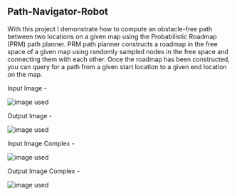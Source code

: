 ## Path-Navigator-Robot
With this project I demonstrate how to compute an obstacle-free path between two locations on a given
map using the Probabilistic Roadmap (PRM) path planner. PRM path planner constructs a roadmap in
the free space of a given map using randomly sampled nodes in the free space and connecting them
with each other. Once the roadmap has been constructed, you can query for a path from a given start
location to a given end location on the map.

Input Image - 

![image used](https://github.com/souvik0306/Path-Navigator-Robot/blob/master/Input_Path_1.jpg?raw=true)

Output Image - 

![image used](https://github.com/souvik0306/Path-Navigator-Robot/blob/master/Output_Path_1.jpg?raw=true)

Input Image Complex - 

![image used](https://github.com/souvik0306/Path-Navigator-Robot/blob/master/Input_Path_Complex_1.jpg?raw=true)

Output Image Complex - 

![image used](https://github.com/souvik0306/Path-Navigator-Robot/blob/master/Output_Path_Complex_1.jpg?raw=true)


